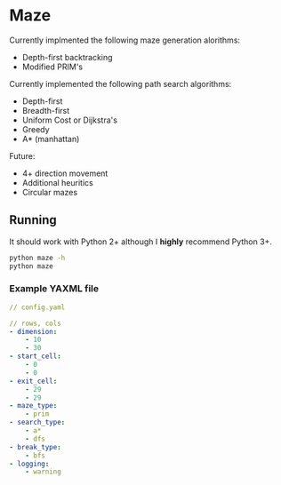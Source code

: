 # Maze

Currently implmented the following maze generation alorithms:

* Depth-first backtracking
* Modified PRIM's

Currently implemented the following path search algorithms:

* Depth-first
* Breadth-first
* Uniform Cost or Dijkstra's
* Greedy
* A* (manhattan)

Future:

* 4+ direction movement
* Additional heuritics
* Circular mazes

## Running

It should work with Python 2+ although I **highly** recommend Python 3+.

```bash
python maze -h
python maze
```

### Example YAXML file

```yaml
// config.yaml

// rows, cols
- dimension:
    - 10
    - 30
- start_cell:
    - 0
    - 0
- exit_cell:
    - 29
    - 29
- maze_type:
    - prim
- search_type:
    - a*
    - dfs
- break_type:
    - bfs
- logging:
    - warning
```